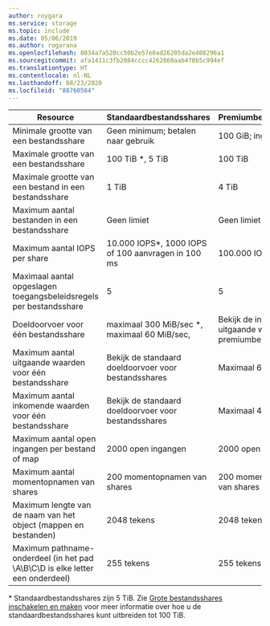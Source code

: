 ```yaml
---
author: roygara
ms.service: storage
ms.topic: include
ms.date: 05/06/2019
ms.author: rogarana
ms.openlocfilehash: 8034a7a520cc50b2e57e0ad26205da2e408296a1
ms.sourcegitcommit: afa1411c3fb2084cccc4262860aab4f0b5c994ef
ms.translationtype: HT
ms.contentlocale: nl-NL
ms.lasthandoff: 08/23/2020
ms.locfileid: "88760584"
---
```

| Resource | Standaardbestandsshares | Premiumbestandsshares |
|----------|---------------|------------------------------------------|
| Minimale grootte van een bestandsshare | Geen minimum; betalen naar gebruik | 100 GiB; ingericht |
| Maximale grootte van een bestandsshare | 100 TiB *, 5 TiB | 100 TiB |
| Maximale grootte van een bestand in een bestandsshare | 1 TiB | 4 TiB |
| Maximum aantal bestanden in een bestandsshare | Geen limiet | Geen limiet |
| Maximum aantal IOPS per share | 10.000 IOPS*, 1000 IOPS of 100 aanvragen in 100 ms | 100.000 IOPS |
| Maximaal aantal opgeslagen toegangsbeleidsregels per bestandsshare | 5 | 5 |
| Doeldoorvoer voor één bestandsshare | maximaal 300 MiB/sec *, maximaal 60 MiB/sec,  | Bekijk de inkomende en uitgaande waarden voor premiumbestandsshares|
| Maximum aantal uitgaande waarden voor één bestandsshare | Bekijk de standaard doeldoorvoer voor bestandsshares | Maximaal 6204 MiB/s |
| Maximum aantal inkomende waarden voor één bestandsshare | Bekijk de standaard doeldoorvoer voor bestandsshares | Maximaal 4136 MiB/s |
| Maximum aantal open ingangen per bestand of map | 2000 open ingangen | 2000 open ingangen |
| Maximum aantal momentopnamen van shares | 200 momentopnamen van shares | 200 momentopnamen van shares |
| Maximum lengte van de naam van het object (mappen en bestanden) | 2048 tekens | 2048 tekens |
| Maximum pathname-onderdeel (in het pad \A\B\C\D is elke letter een onderdeel) | 255 tekens | 255 tekens |

\* Standaardbestandsshares zijn 5 TiB. Zie [Grote bestandsshares inschakelen en maken](../articles/storage/files/storage-files-how-to-create-large-file-share.md) voor meer informatie over hoe u de standaardbestandsshares kunt uitbreiden tot 100 TiB.
